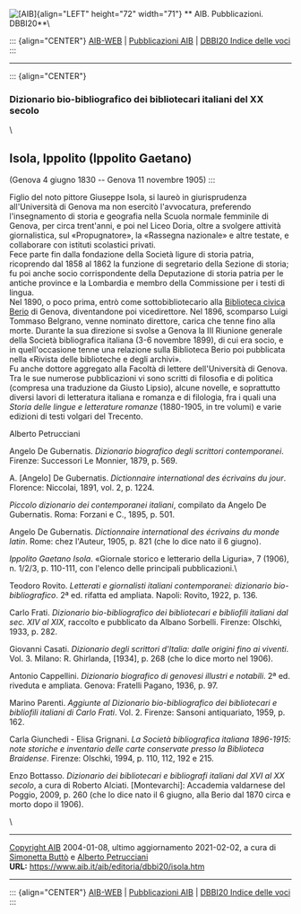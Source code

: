 ![\[AIB\]](/aib/wi/aibv72.gif){align="LEFT" height="72" width="71"}
** AIB. Pubblicazioni. DBBI20**\

::: {align="CENTER"}
[AIB-WEB](/) \| [Pubblicazioni AIB](/pubblicazioni/) \| [DBBI20 Indice
delle voci](dbbi20.htm)
:::

------------------------------------------------------------------------

::: {align="CENTER"}
### Dizionario bio-bibliografico dei bibliotecari italiani del XX secolo

\

## Isola, Ippolito (Ippolito Gaetano)

(Genova 4 giugno 1830 -- Genova 11 novembre 1905)
:::

Figlio del noto pittore Giuseppe Isola, si laureò in giurisprudenza
all\'Università di Genova ma non esercitò l\'avvocatura, preferendo
l\'insegnamento di storia e geografia nella Scuola normale femminile di
Genova, per circa trent\'anni, e poi nel Liceo Doria, oltre a svolgere
attività giornalistica, sul «Propugnatore», la «Rassegna nazionale» e
altre testate, e collaborare con istituti scolastici privati.\
Fece parte fin dalla fondazione della Società ligure di storia patria,
ricoprendo dal 1858 al 1862 la funzione di segretario della Sezione di
storia; fu poi anche socio corrispondente della Deputazione di storia
patria per le antiche province e la Lombardia e membro della Commissione
per i testi di lingua.\
Nel 1890, o poco prima, entrò come sottobibliotecario alla [Biblioteca
civica Berio](/aib/stor/teche/ge-civ.htm) di Genova, diventandone poi
vicedirettore. Nel 1896, scomparso Luigi Tommaso Belgrano, venne
nominato direttore, carica che tenne fino alla morte. Durante la sua
direzione si svolse a Genova la III Riunione generale della Società
bibliografica italiana (3-6 novembre 1899), di cui era socio, e in
quell\'occasione tenne una relazione sulla Biblioteca Berio poi
pubblicata nella «Rivista delle biblioteche e degli archivi».\
Fu anche dottore aggregato alla Facoltà di lettere dell\'Università di
Genova.\
Tra le sue numerose pubblicazioni vi sono scritti di filosofia e di
politica (compresa una traduzione da Giusto Lipsio), alcune novelle, e
soprattutto diversi lavori di letteratura italiana e romanza e di
filologia, fra i quali una *Storia delle lingue e letterature romanze*
(1880-1905, in tre volumi) e varie edizioni di testi volgari del
Trecento.

Alberto Petrucciani

Angelo De Gubernatis. *Dizionario biografico degli scrittori
contemporanei*. Firenze: Successori Le Monnier, 1879, p. 569.

A. \[Angelo\] De Gubernatis. *Dictionnaire international des écrivains
du jour*. Florence: Niccolai, 1891, vol. 2, p. 1224.

*Piccolo dizionario dei contemporanei italiani*, compilato da Angelo De
Gubernatis. Roma: Forzani e C., 1895, p. 501.

Angelo De Gubernatis. *Dictionnaire international des écrivains du monde
latin*. Rome: chez l\'Auteur, 1905, p. 821 (che lo dice nato il 6
giugno).

*Ippolito Gaetano Isola*. «Giornale storico e letterario della Liguria»,
7 (1906), n. 1/2/3, p. 110-111, con l\'elenco delle principali
pubblicazioni.\

Teodoro Rovito. *Letterati e giornalisti italiani contemporanei:
dizionario bio-bibliografico*. 2ª ed. rifatta ed ampliata. Napoli:
Rovito, 1922, p. 136.

Carlo Frati. *Dizionario bio-bibliografico dei bibliotecari e bibliofili
italiani dal sec. XIV al XIX*, raccolto e pubblicato da Albano Sorbelli.
Firenze: Olschki, 1933, p. 282.

Giovanni Casati. *Dizionario degli scrittori d\'Italia: dalle origini
fino ai viventi*. Vol. 3. Milano: R. Ghirlanda, \[1934\], p. 268 (che lo
dice morto nel 1906).

Antonio Cappellini. *Dizionario biografico di genovesi illustri e
notabili*. 2ª ed. riveduta e ampliata. Genova: Fratelli Pagano, 1936, p.
97.

Marino Parenti. *Aggiunte al Dizionario bio-bibliografico dei
bibliotecari e bibliofili italiani di Carlo Frati*. Vol. 2. Firenze:
Sansoni antiquariato, 1959, p. 162.

Carla Giunchedi - Elisa Grignani. *La Società bibliografica italiana
1896-1915: note storiche e inventario delle carte conservate presso la
Biblioteca Braidense*. Firenze: Olschki, 1994, p. 110, 112, 192 e 215.

Enzo Bottasso. *Dizionario dei bibliotecari e bibliografi italiani dal
XVI al XX secolo*, a cura di Roberto Alciati. \[Montevarchi\]: Accademia
valdarnese del Poggio, 2009, p. 260 (che lo dice nato il 6 giugno, alla
Berio dal 1870 circa e morto dopo il 1906).

\

------------------------------------------------------------------------

[Copyright AIB](/su-questo-sito/dichiarazione-di-copyright-aib-web/)
2004-01-08, ultimo aggiornamento 2021-02-02, a cura di [Simonetta
Buttò](/aib/redazione3.htm) e [Alberto
Petrucciani](/su-questo-sito/redazione-aib-web/)\
**URL:** https://www.aib.it/aib/editoria/dbbi20/isola.htm

------------------------------------------------------------------------

::: {align="CENTER"}
[AIB-WEB](/) \| [Pubblicazioni AIB](/pubblicazioni/) \| [DBBI20 Indice
delle voci](dbbi20.htm)
:::
